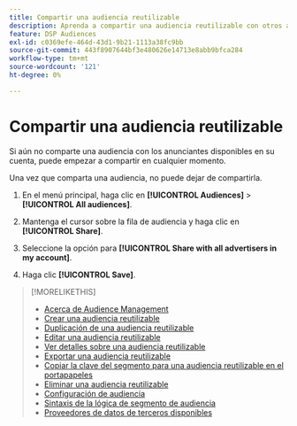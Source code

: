 ```yaml
---
title: Compartir una audiencia reutilizable
description: Aprenda a compartir una audiencia reutilizable con otros anunciantes disponibles en su cuenta.
feature: DSP Audiences
exl-id: c0369efe-464d-43d1-9b21-1113a38fc9bb
source-git-commit: 443f8907644bf3e480626e14713e8abb9bfca284
workflow-type: tm+mt
source-wordcount: '121'
ht-degree: 0%

---
```


# Compartir una audiencia reutilizable

Si aún no comparte una audiencia con los anunciantes disponibles en su cuenta, puede empezar a compartir en cualquier momento.

Una vez que comparta una audiencia, no puede dejar de compartirla.

1. En el menú principal, haga clic en **[!UICONTROL Audiences]** > **[!UICONTROL All audiences]**.

1. Mantenga el cursor sobre la fila de audiencia y haga clic en **[!UICONTROL Share]**.

1. Seleccione la opción para **[!UICONTROL Share with all advertisers in my account]**.

1. Haga clic **[!UICONTROL Save]**.

>[!MORELIKETHIS]
>
>* [Acerca de Audience Management](audience-about.md)
>* [Crear una audiencia reutilizable](reusable-audience-create.md)
>* [Duplicación de una audiencia reutilizable](reusable-audience-duplicate.md)
>* [Editar una audiencia reutilizable](reusable-audience-edit.md)
>* [Ver detalles sobre una audiencia reutilizable](reusable-audience-view-details.md)
>* [Exportar una audiencia reutilizable](reusable-audience-export.md)
>* [Copiar la clave del segmento para una audiencia reutilizable en el portapapeles](reusable-audience-clipboard.md)
>* [Eliminar una audiencia reutilizable](reusable-audience-delete.md)
>* [Configuración de audiencia](audience-settings.md)
>* [Sintaxis de la lógica de segmento de audiencia](audience-segment-logic-syntax.md)
>* [Proveedores de datos de terceros disponibles](third-party-data-providers.md)

